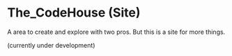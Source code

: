 # The_CodeHouse (Site)
A area to create and explore with two pros.
But this is a site for more things. 

(currently under development)
